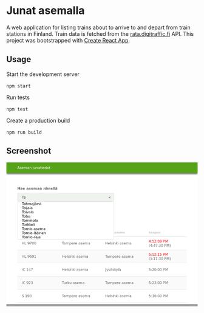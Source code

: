 # Junat asemalla

A web application for listing trains about to arrive to and depart from train stations in Finland.
Train data is fetched from the [rata.digitraffic.fi](https://rata.digitraffic.fi/) API.
This project was bootstrapped with [Create React App](https://github.com/facebook/create-react-app).

## Usage

Start the development server
```
npm start
```

Run tests
```
npm test
```

Create a production build
```
npm run build
```

## Screenshot

![Screenshot](/screenshot.png?raw=true "Junat asemalla")
